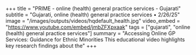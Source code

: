 +++
title = "PRIME - online (health) general practice services - Gujarati"
subtitle = "Gujarati, online (health) general practice services • 2/26/25"
image = "/images/outputs/videos/hqdefault_health.jpg"
video_embed = "https://www.youtube.com/embed/jmbZFXpxaak"
tags = ["gujarati", "online (health) general practice services"]
summary = "Accessing Online GP Services: Guidance for Ethnic Minorities This educational video highlights key research findings about the"
+++
